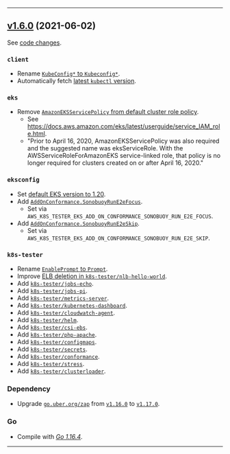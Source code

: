 

<hr>

## [v1.6.0](https://github.com/aws/aws-k8s-tester/releases/tag/v1.6.0) (2021-06-02)

See [code changes](https://github.com/aws/aws-k8s-tester/compare/v1.5.9...v1.6.0).

### `client`

- Rename [`KubeConfig*` to `Kubeconfig*`](https://github.com/aws/aws-k8s-tester/commit/e7e10253a44a33ff9c16955a39df43d9e412c944).
- Automatically fetch [latest `kubectl` version](https://github.com/aws/aws-k8s-tester/commit/cfd76e8c53f444a3d3d1782a38801bb8d56baa49).

### `eks`

- Remove [`AmazonEKSServicePolicy` from default cluster role policy](https://github.com/aws/aws-k8s-tester/commit/8fe9e9b696333947b4420a3d08f72498e57d1766).
  - See https://docs.aws.amazon.com/eks/latest/userguide/service_IAM_role.html.
  - "Prior to April 16, 2020, AmazonEKSServicePolicy was also required and the suggested name was eksServiceRole. With the AWSServiceRoleForAmazonEKS service-linked role, that policy is no longer required for clusters created on or after April 16, 2020."

### `eksconfig`

- Set [default EKS version to 1.20](https://github.com/aws/aws-k8s-tester/commit/8f6b05193721b19378cdd1c69f6f2d787341d1f2).
- Add [`AddOnConformance.SonobuoyRunE2eFocus`](https://github.com/aws/aws-k8s-tester/pull/217).
  - Set via `AWS_K8S_TESTER_EKS_ADD_ON_CONFORMANCE_SONOBUOY_RUN_E2E_FOCUS`.
- Add [`AddOnConformance.SonobuoyRunE2eSkip`](https://github.com/aws/aws-k8s-tester/pull/217).
  - Set via `AWS_K8S_TESTER_EKS_ADD_ON_CONFORMANCE_SONOBUOY_RUN_E2E_SKIP`.

### `k8s-tester`

- Rename [`EnablePrompt` to `Prompt`](https://github.com/aws/aws-k8s-tester/commit/e7e10253a44a33ff9c16955a39df43d9e412c944).
- Improve [ELB deletion in `k8s-tester/nlb-hello-world`](https://github.com/aws/aws-k8s-tester/commit/288c27cb9922164743cc9e7af5c2443e238147d5).
- Add [`k8s-tester/jobs-echo`](https://github.com/aws/aws-k8s-tester/commit/7d05190c873f3166fcf55f75832b40cc74826944).
- Add [`k8s-tester/jobs-pi`](https://github.com/aws/aws-k8s-tester/commit/5a188f1874876ad4228c02afdb99da730418763a).
- Add [`k8s-tester/metrics-server`](https://github.com/aws/aws-k8s-tester/commit/b95ed4f88e8143c5b94a5e66448718bf513abf9b).
- Add [`k8s-tester/kubernetes-dashboard`](https://github.com/aws/aws-k8s-tester/commit/ebe96e838950abc14f1016532e715112d5624f01).
- Add [`k8s-tester/cloudwatch-agent`](https://github.com/aws/aws-k8s-tester/commit/e46ea545846a662e0e950ee70facfec6e060b5de).
- Add [`k8s-tester/helm`](https://github.com/aws/aws-k8s-tester/commit/2a2c739f085bec0b4d8d7b2bae0789abe4d54c65).
- Add [`k8s-tester/csi-ebs`](https://github.com/aws/aws-k8s-tester/commit/075fe2234e9fa0bc14a4b2a314db70ab45670e1a).
- Add [`k8s-tester/php-apache`](https://github.com/aws/aws-k8s-tester/commit/a9a70d681e491f9f22ffcad025cc2601ee47cde1).
- Add [`k8s-tester/configmaps`](https://github.com/aws/aws-k8s-tester/commit/117fab905c090a3f8501112fc4885cc398f27db7).
- Add [`k8s-tester/secrets`](https://github.com/aws/aws-k8s-tester/commit/a77b8ceb473fe814bee5cb019f0df0c371185368).
- Add [`k8s-tester/conformance`](https://github.com/aws/aws-k8s-tester/commit/80c0b9e78252ab35cd8d58add52e8aee8615acc8).
- Add [`k8s-tester/stress`](https://github.com/aws/aws-k8s-tester/commit/TODO).
- Add [`k8s-tester/clusterloader`](https://github.com/aws/aws-k8s-tester/commit/TODO).

### Dependency

- Upgrade [`go.uber.org/zap`](https://github.com/uber-go/zap/releases) from [`v1.16.0`](https://github.com/uber-go/zap/releases/tag/v1.16.0) to [`v1.17.0`](https://github.com/uber-go/zap/releases/tag/v1.17.0).

### Go

- Compile with [*Go 1.16.4*](https://golang.org/doc/devel/release.html#go1.16).


<hr>
